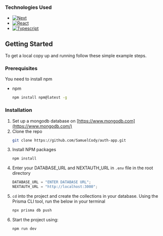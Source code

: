 ### Technologies Used

- [![Next][next.js]][next-url]
- [![React][react.js]][react-url]
- [![Typescript][typescript]][typescript-url]

## Getting Started

To get a local copy up and running follow these simple example steps.

### Prerequisites

You need to install npm

- npm
  ```sh
  npm install npm@latest -g
  ```

### Installation

1. Set up a mongodb database on [https://www.mongodb.com](https://www.mongodb.com/)
2. Clone the repo
   ```sh
   git clone https://github.com/SamuelCody/auth-app.git
   ```
3. Install NPM packages
   ```sh
   npm install
   ```
4. Enter your DATABASE_URL and NEXTAUTH_URL in `.env` file in the root directory
   ```js
   DATABASE_URL = "ENTER DATABASE URL";
   NEXTAUTH_URL = "http://localhost:3000";
   ```
5. `cd` into the project and create the collections in your database. Using the Prisma CLI tool, run the below in your terminal
   ```js
   npx prisma db push
   ```
6. Start the project using:
   ```js
   npm run dev
   ```

[next.js]: https://img.shields.io/badge/next.js-000000?style=for-the-badge&logo=nextdotjs&logoColor=white
[next-url]: https://nextjs.org/
[react.js]: https://img.shields.io/badge/React-20232A?style=for-the-badge&logo=react&logoColor=61DAFB
[react-url]: https://reactjs.org/
[typescript]: https://img.shields.io/badge/Typescript-20232A?style=for-the-badge&logo=typescript&logoColor=61DAFB
[typescript-url]: https://www.typescriptlang.org/
